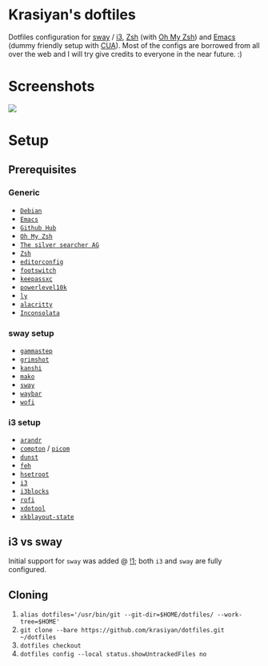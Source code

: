 # Krasiyan's doftiles

Dotfiles configuration for [sway](https://github.com/swaywm/sway) / [i3](https://github.com/i3/i3),
[Zsh](http://www.zsh.org/) (with [Oh My Zsh](https://github.com/robbyrussell/oh-my-zsh))
and [Emacs](https://www.gnu.org/software/emacs/)
(dummy friendly setup with [CUA](https://www.emacswiki.org/emacs/CuaMode)).
Most of the configs are borrowed from all over the web and I will try give credits to everyone in
the near future. :)

# Screenshots

![](http://i.imgur.com/LFm0sFz.png)

# Setup

## Prerequisites

### Generic

- [`Debian`](https://www.debian.org/)
- [`Emacs`](https://www.gnu.org/software/emacs/)
- [`Github Hub`](https://hub.github.com/)
- [`Oh My Zsh`](https://github.com/robbyrussell/oh-my-zsh)
- [`The silver searcher AG`](https://github.com/ggreer/the_silver_searcher)
- [`Zsh`](http://www.zsh.org/)
- [`editorconfig`](https://github.com/editorconfig/editorconfig-core-c)
- [`footswitch`](https://github.com/rgerganov/footswitch)
- [`keepassxc`](https://keepassxc.org/)
- [`powerlevel10k`](https://github.com/romkatv/powerlevel10k)
- [`ly`](https://github.com/nullgemm/ly)
- [`alacritty`](https://github.com/alacritty/alacritty)
- [`Inconsolata`](https://fonts.google.com/specimen/Inconsolata)

### sway setup

- [`gammastep`](https://gitlab.com/chinstrap/gammastep)
- [`grimshot`](https://github.com/swaywm/sway/blob/master/contrib/grimshot)
- [`kanshi`](https://github.com/emersion/kanshi)
- [`mako`](https://github.com/emersion/mako)
- [`sway`](https://github.com/i3/sway)
- [`waybar`](https://github.com/Alexays/Waybar)
- [`wofi`](https://github.com/tsujp/wofi)

### i3 setup

- [`arandr`](https://christian.amsuess.com/tools/arandr/)
- [`compton`](https://github.com/chjj/compton) / [`picom`](https://github.com/yshui/picom)
- [`dunst`](https://github.com/dunst-project/dunst)
- [`feh`](https://feh.finalrewind.org/)
- [`hsetroot`](https://github.com/himdel/hsetroot)
- [`i3`](https://github.com/i3/i3)
- [`i3blocks`](https://github.com/vivien/i3blocks)
- [`rofi`](https://github.com/DaveDavenport/rofi)
- [`xdotool`](https://www.semicomplete.com/projects/xdotool/)
- [`xkblayout-state`](https://github.com/nonpop/xkblayout-state)

## i3 vs sway

Initial support for `sway` was added @ [!1](https://github.com/krasiyan/dotfiles/pull/1);
both `i3` and `sway` are fully configured.

## Cloning

1. `alias dotfiles='/usr/bin/git --git-dir=$HOME/dotfiles/ --work-tree=$HOME'`
3. `git clone --bare https://github.com/krasiyan/dotfiles.git ~/dotfiles`
4. `dotfiles checkout`
5. `dotfiles config --local status.showUntrackedFiles no`
